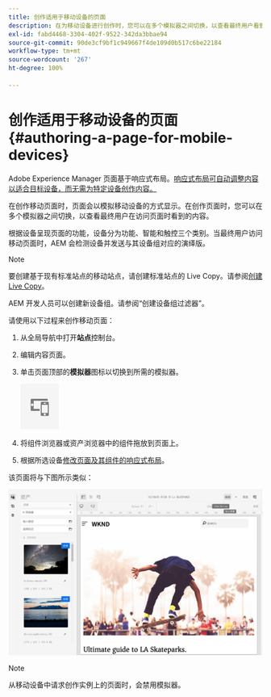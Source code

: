 ```yaml
---
title: 创作适用于移动设备的页面
description: 在为移动设备进行创作时，您可以在多个模拟器之间切换，以查看最终用户看到的内容
exl-id: fabd4468-3304-402f-9522-342da3bbae94
source-git-commit: 90de3cf9bf1c949667f4de109d0b517c6be22184
workflow-type: tm+mt
source-wordcount: '267'
ht-degree: 100%

---
```


# 创作适用于移动设备的页面 {#authoring-a-page-for-mobile-devices}

Adobe Experience Manager 页面基于响应式布局。[响应式布局可自动调整内容以适合目标设备，而无需为特定设备创作内容。](/help/sites-cloud/authoring/features/responsive-layout.md)

在创作移动页面时，页面会以模拟移动设备的方式显示。在创作页面时，您可以在多个模拟器之间切换，以查看最终用户在访问页面时看到的内容。

根据设备呈现页面的功能，设备分为功能、智能和触控三个类别。当最终用户访问移动页面时，AEM 会检测设备并发送与其设备组对应的演绎版。

>[!NOTE]
>
>要创建基于现有标准站点的移动站点，请创建标准站点的 Live Copy。请参阅[创建 Live Copy](/help/sites-cloud/administering/msm/creating-live-copies.md)。
>
>AEM 开发人员可以创建新设备组。请参阅“创建设备组过滤器”。

<!--
>AEM developers can create new device groups. (See [Creating Device Group Filters](/help/sites-developing/groupfilters.md).)
-->

请使用以下过程来创作移动页面：

1. 从全局导航中打开&#x200B;**站点**&#x200B;控制台。
1. 编辑内容页面。
1. 单击页面顶部的&#x200B;**模拟器**&#x200B;图标以切换到所需的模拟器。

   ![“模拟器”图标](/help/sites-cloud/authoring/assets/emulator.png)

1. 将组件浏览器或资产浏览器中的组件拖放到页面上。
1. 根据所选设备[修改页面及其组件的响应式布局](/help/sites-cloud/authoring/features/responsive-layout.md)。

该页面将与下图所示类似：

![移动设备示例](/help/sites-cloud/authoring/assets/mobile.png)

>[!NOTE]
>
>从移动设备中请求创作实例上的页面时，会禁用模拟器。
